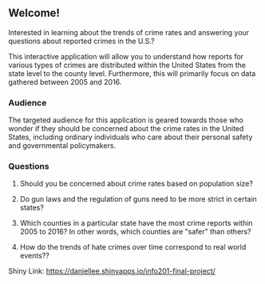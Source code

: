 ## Welcome!
Interested in learning about the trends of crime rates and answering your questions about reported crimes in the U.S.?

This interactive application will allow you to understand how reports for various types of crimes are distributed within the United States from the state level to the county level. Furthermore, this will primarily focus on data gathered between 2005 and 2016.

### Audience
The targeted audience for this application is geared towards those who wonder if they should be concerned about the crime rates in the United States, including ordinary individuals who care about their personal safety and governmental policymakers.

### Questions
  1. Should you be concerned about crime rates based on population size?

  2. Do gun laws and the regulation of guns need to be more strict in certain states?

  3. Which counties in a particular state have the most crime reports within 2005 to 2016? In other words, which counties are "safer" than others?

  4. How do the trends of hate crimes over time correspond to real world events??
  
  
Shiny Link: https://daniellee.shinyapps.io/info201-final-project/
